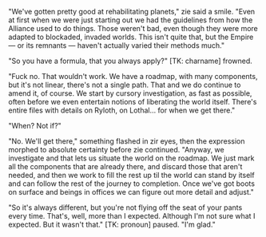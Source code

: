 "We've gotten pretty good at rehabilitating planets," zie said a smile. "Even
at first when we were just starting out we had the guidelines from how the
Alliance used to do things. Those weren't bad, even though they were more
adapted to blockaded, invaded worlds. This isn't quite that, but the Empire —
or its remnants — haven't actually varied their methods much."

"So you have a formula, that you always apply?" [TK: charname] frowned.

"Fuck no. That wouldn't work. We have a roadmap, with many components, but it's
not linear, there's not a single path. That and we do continue to amend it, of
course. We start by cursory investigation, as fast as possible, often before we
even entertain notions of liberating the world itself. There's entire files
with details on Ryloth, on Lothal… for when we get there."

"When? Not if?"

"No. We'll get there," something flashed in zir eyes, then the expression
morphed to absolute certainty before zie continued. "Anyway, we investigate and
that lets us situate the world on the roadmap. We just mark all the components
that are already there, and discard those that aren't needed, and then we work
to fill the rest up til the world can stand by itself and can follow the rest
of the journey to completion. Once we've got boots on surface and beings in
offices we can figure out more detail and adjust."

"So it's always different, but you're not flying off the seat of your pants
every time. That's, well, more than I expected. Although I'm not sure what I
expected. But it wasn't that." [TK: pronoun] paused. "I'm glad."
